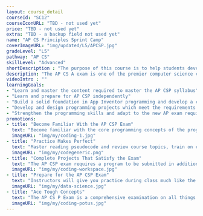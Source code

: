 ```yaml
---
layout: course_detail
courseId: "SC12"
courseIconURL: "TBD - not used yet"
price: "TBD - not used yet"
extra: "TBD - a backup field not used yet"
name: "AP CS Principles Sprint Camp"
coverImageURL: "img/updated/L5/APCSP.jpg"
gradeLevel: "L5"
pathway: "AP CS"
skillLevel: "Advanced"
shortDescription : "The purpose of this course is to help students develop the knowledge and programming skills needed to pass the AP CS P exam."
description: "The AP CS A exam is one of the premier computer science college-level exams administered by the College Board every year. The exam focuses on conceptual understandings of computer science and programming, such as how computers work and how programming logic extends into real software. Students enrolled in our sprint camp will learn all of the conceptual fundamentals that they need to ace the exam, but also gain assistance in another big portion -- the Create Task, which is a large piece of software that demonstrates a student's mastery of computer science principles."
videoIntro : ""
learningGoals:
- "Learn and master the content required to master the AP CSP syllabus"
- "Learn and prepare for AP CSP independently"
- "Build a solid foundation in App Inventor programming and develop a computational mindset"
- "Develop and design programming projects which meet the requirements of the AP CSP exam"
- "Strengthen the programming skills and adapt to the new AP exam requirements"
promotions:
- title: "Become Familiar With the AP CSP Exam"
  text: "Become familiar with the core programming concepts of the programming language and train logical thinking skills to develop a programming mindset."
  imageURL: "img/my/coding-1.jpg"
- title: "Practice Makes Perfect"
  text: "Master reading pseudocode and review course topics, train on exam exercises, and strengthen the basic programming skills needed for the exam. Instructors will work with you to address your weak points."
  imageURL: "img/my/codegeneric.png"
- title: "Complete Projects That Satisfy the Exam"
  text: "The AP CSP exam requires a program to be submitted in addition to taking the written exam. Our instructors will help you make your project that fits all the requirements."
  imageURL: "img/my/coding-workspace.jpg"
- title: "Prepare for the AP CSP Exam"
  text: "Instructors will give you practice during class much like the questions and content from the official AP CSP exam. Master classwork and you can master the exam."
  imageURL: "img/my/data-science.jpg"
- title: "Ace Tough Concepts"
  text: "The AP CS P Exam is a comprehensive examination on all things in Computer Science. In these classes, you will learn the ins and outs of the Computer Science field so you can be more prepared for the questions that they will throw at you during the exam!"
  imageURL: "img/my/coding-potus.jpg"
---
```

